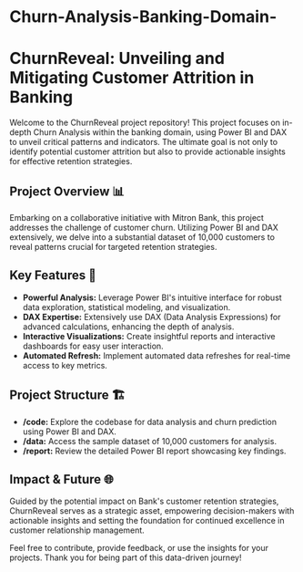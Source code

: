 # Churn-Analysis-Banking-Domain-

# ChurnReveal: Unveiling and Mitigating Customer Attrition in Banking

Welcome to the ChurnReveal project repository! This project focuses on in-depth Churn Analysis within the banking domain, using Power BI and DAX to unveil critical patterns and indicators. The ultimate goal is not only to identify potential customer attrition but also to provide actionable insights for effective retention strategies.

## Project Overview 📊

Embarking on a collaborative initiative with Mitron Bank, this project addresses the challenge of customer churn. Utilizing Power BI and DAX extensively, we delve into a substantial dataset of 10,000 customers to reveal patterns crucial for targeted retention strategies.

## Key Features 🚀

- **Powerful Analysis:** Leverage Power BI's intuitive interface for robust data exploration, statistical modeling, and visualization.
- **DAX Expertise:** Extensively use DAX (Data Analysis Expressions) for advanced calculations, enhancing the depth of analysis.
- **Interactive Visualizations:** Create insightful reports and interactive dashboards for easy user interaction.
- **Automated Refresh:** Implement automated data refreshes for real-time access to key metrics.

## Project Structure 🏗️

- **/code:** Explore the codebase for data analysis and churn prediction using Power BI and DAX.
- **/data:** Access the sample dataset of 10,000 customers for analysis.
- **/report:** Review the detailed Power BI report showcasing key findings.

## Impact & Future 🌐

Guided by the potential impact on Bank's customer retention strategies, ChurnReveal serves as a strategic asset, empowering decision-makers with actionable insights and setting the foundation for continued excellence in customer relationship management.

Feel free to contribute, provide feedback, or use the insights for your projects. Thank you for being part of this data-driven journey!
